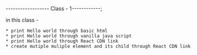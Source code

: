 ------------------  Class - 1------------;

in this class -

    * print Hello world through basic html
    * print Hello world through vanilla java script
    * print Hello world through React CDN link 
    * create mutiple muliple element and its child through React CDN link 